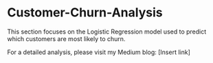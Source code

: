 # Customer-Churn-Analysis
This section focuses on the Logistic Regression model used to predict which customers are most likely to churn.

For a detailed analysis, please visit my Medium blog: [Insert link]
